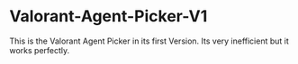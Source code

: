 # Valorant-Agent-Picker-V1
 This is the Valorant Agent Picker in its first Version. Its very inefficient but it works perfectly.
